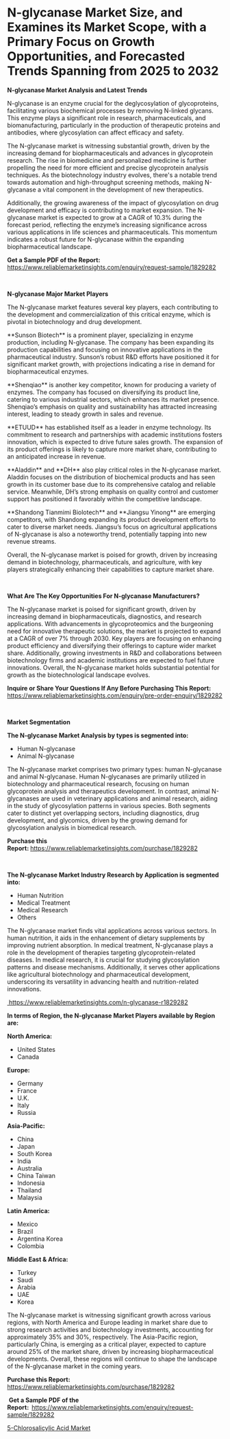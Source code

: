 <p><h1>N-glycanase Market Size, and Examines its Market Scope, with a Primary Focus on Growth Opportunities, and Forecasted Trends Spanning from 2025 to 2032</h1></p><p><strong>N-glycanase Market Analysis and Latest Trends</strong></p>
<p><p>N-glycanase is an enzyme crucial for the deglycosylation of glycoproteins, facilitating various biochemical processes by removing N-linked glycans. This enzyme plays a significant role in research, pharmaceuticals, and biomanufacturing, particularly in the production of therapeutic proteins and antibodies, where glycosylation can affect efficacy and safety.</p><p>The N-glycanase market is witnessing substantial growth, driven by the increasing demand for biopharmaceuticals and advances in glycoprotein research. The rise in biomedicine and personalized medicine is further propelling the need for more efficient and precise glycoprotein analysis techniques. As the biotechnology industry evolves, there's a notable trend towards automation and high-throughput screening methods, making N-glycanase a vital component in the development of new therapeutics.</p><p>Additionally, the growing awareness of the impact of glycosylation on drug development and efficacy is contributing to market expansion. The N-glycanase market is expected to grow at a CAGR of 10.3% during the forecast period, reflecting the enzyme’s increasing significance across various applications in life sciences and pharmaceuticals. This momentum indicates a robust future for N-glycanase within the expanding biopharmaceutical landscape.</p></p>
<p><strong>Get a Sample PDF of the Report:&nbsp;</strong> <a href="https://www.reliablemarketinsights.com/enquiry/request-sample/1829282?utm_campaign=2953&utm_medium=2&utm_source=Github&utm_content=ia&utm_term=03042025&utm_id=n-glycanase">https://www.reliablemarketinsights.com/enquiry/request-sample/1829282</a></p>
<p>&nbsp;</p>
<p><strong>N-glycanase Major Market Players</strong></p>
<p><p>The N-glycanase market features several key players, each contributing to the development and commercialization of this critical enzyme, which is pivotal in biotechnology and drug development.</p><p>**Sunson Biotech** is a prominent player, specializing in enzyme production, including N-glycanase. The company has been expanding its production capabilities and focusing on innovative applications in the pharmaceutical industry. Sunson’s robust R&D efforts have positioned it for significant market growth, with projections indicating a rise in demand for biopharmaceutical enzymes.</p><p>**Shenqiao** is another key competitor, known for producing a variety of enzymes. The company has focused on diversifying its product line, catering to various industrial sectors, which enhances its market presence. Shenqiao’s emphasis on quality and sustainability has attracted increasing interest, leading to steady growth in sales and revenue.</p><p>**ETUUD** has established itself as a leader in enzyme technology. Its commitment to research and partnerships with academic institutions fosters innovation, which is expected to drive future sales growth. The expansion of its product offerings is likely to capture more market share, contributing to an anticipated increase in revenue.</p><p>**Aladdin** and **DH** also play critical roles in the N-glycanase market. Aladdin focuses on the distribution of biochemical products and has seen growth in its customer base due to its comprehensive catalog and reliable service. Meanwhile, DH’s strong emphasis on quality control and customer support has positioned it favorably within the competitive landscape.</p><p>**Shandong Tianmimi Biolotech** and **Jiangsu Yinong** are emerging competitors, with Shandong expanding its product development efforts to cater to diverse market needs. Jiangsu’s focus on agricultural applications of N-glycanase is also a noteworthy trend, potentially tapping into new revenue streams.</p><p>Overall, the N-glycanase market is poised for growth, driven by increasing demand in biotechnology, pharmaceuticals, and agriculture, with key players strategically enhancing their capabilities to capture market share.</p></p>
<p>&nbsp;</p>
<p><strong>What Are The Key Opportunities For N-glycanase Manufacturers?</strong></p>
<p><p>The N-glycanase market is poised for significant growth, driven by increasing demand in biopharmaceuticals, diagnostics, and research applications. With advancements in glycoproteomics and the burgeoning need for innovative therapeutic solutions, the market is projected to expand at a CAGR of over 7% through 2030. Key players are focusing on enhancing product efficiency and diversifying their offerings to capture wider market share. Additionally, growing investments in R&D and collaborations between biotechnology firms and academic institutions are expected to fuel future innovations. Overall, the N-glycanase market holds substantial potential for growth as the biotechnological landscape evolves.</p></p>
<p><strong>Inquire or Share Your Questions If Any Before Purchasing This Report:</strong> <a href="https://www.reliablemarketinsights.com/enquiry/pre-order-enquiry/1829282?utm_campaign=2953&utm_medium=2&utm_source=Github&utm_content=ia&utm_term=03042025&utm_id=n-glycanase">https://www.reliablemarketinsights.com/enquiry/pre-order-enquiry/1829282</a></p>
<p>&nbsp;</p>
<p><strong>Market Segmentation</strong></p>
<p><strong>The N-glycanase Market Analysis by types is segmented into:</strong></p>
<p><ul><li>Human N-glycanase</li><li>Animal N-glycanase</li></ul></p>
<p><p>The N-glycanase market comprises two primary types: human N-glycanase and animal N-glycanase. Human N-glycanases are primarily utilized in biotechnology and pharmaceutical research, focusing on human glycoprotein analysis and therapeutics development. In contrast, animal N-glycanases are used in veterinary applications and animal research, aiding in the study of glycosylation patterns in various species. Both segments cater to distinct yet overlapping sectors, including diagnostics, drug development, and glycomics, driven by the growing demand for glycosylation analysis in biomedical research.</p></p>
<p><strong>Purchase this Report:&nbsp;</strong><a href="https://www.reliablemarketinsights.com/purchase/1829282?utm_campaign=2953&utm_medium=2&utm_source=Github&utm_content=ia&utm_term=03042025&utm_id=n-glycanase">https://www.reliablemarketinsights.com/purchase/1829282</a></p>
<p>&nbsp;</p>
<p><strong>The N-glycanase Market Industry Research by Application is segmented into:</strong></p>
<p><ul><li>Human Nutrition</li><li>Medical Treatment</li><li>Medical Research</li><li>Others</li></ul></p>
<p><p>The N-glycanase market finds vital applications across various sectors. In human nutrition, it aids in the enhancement of dietary supplements by improving nutrient absorption. In medical treatment, N-glycanase plays a role in the development of therapies targeting glycoprotein-related diseases. In medical research, it is crucial for studying glycosylation patterns and disease mechanisms. Additionally, it serves other applications like agricultural biotechnology and pharmaceutical development, underscoring its versatility in advancing health and nutrition-related innovations.</p></p>
<p><a href="https://www.reliablemarketinsights.com/n-glycanase-r1829282?utm_campaign=2953&utm_medium=2&utm_source=Github&utm_content=ia&utm_term=03042025&utm_id=n-glycanase">&nbsp;https://www.reliablemarketinsights.com/n-glycanase-r1829282</a></p>
<p><strong>In terms of Region, the N-glycanase Market Players available by Region are:</strong></p>
<p>
    <p> <strong> North America: </strong>
        <ul>
            <li>United States</li>
            <li>Canada</li>
        </ul>
        </p> 
    <p> <strong> Europe: </strong>
        <ul>
            <li>Germany</li>
            <li>France</li>
            <li>U.K.</li>
            <li>Italy</li>
            <li>Russia</li>
        </ul>
        </p> 
    <p> <strong> Asia-Pacific: </strong>
        <ul>
            <li>China</li>
            <li>Japan</li>
            <li>South Korea</li>
            <li>India</li>
            <li>Australia</li>
            <li>China Taiwan</li>
            <li>Indonesia</li>
            <li>Thailand</li>
            <li>Malaysia</li>
        </ul>
        </p> 
    <p> <strong> Latin America: </strong>
        <ul>
            <li>Mexico</li>
            <li>Brazil</li>
            <li>Argentina Korea</li>
            <li>Colombia</li>
        </ul>
        </p> 
    <p> <strong> Middle East & Africa: </strong>
        <ul>
            <li>Turkey</li>
            <li>Saudi</li>
            <li>Arabia</li>
            <li>UAE</li>
            <li>Korea</li>
        </ul>
    </p>
    </p>
<p><p>The N-glycanase market is witnessing significant growth across various regions, with North America and Europe leading in market share due to strong research activities and biotechnology investments, accounting for approximately 35% and 30%, respectively. The Asia-Pacific region, particularly China, is emerging as a critical player, expected to capture around 25% of the market share, driven by increasing biopharmaceutical developments. Overall, these regions will continue to shape the landscape of the N-glycanase market in the coming years.</p></p>
<p><strong>Purchase this Report: </strong><a href="https://www.reliablemarketinsights.com/purchase/1829282?utm_campaign=2953&utm_medium=2&utm_source=Github&utm_content=ia&utm_term=03042025&utm_id=n-glycanase">https://www.reliablemarketinsights.com/purchase/1829282</a></p>
<p>&nbsp;<strong>Get a Sample PDF of the Report:&nbsp;&nbsp;</strong><a href="https://www.reliablemarketinsights.com/enquiry/request-sample/1829282?utm_campaign=2953&utm_medium=2&utm_source=Github&utm_content=ia&utm_term=03042025&utm_id=n-glycanase">https://www.reliablemarketinsights.com/enquiry/request-sample/1829282</a></p>
<p><strong></strong></p>
<p><p><a href="https://github.com/ugurgyuri/Market-Research-Report-List-1/blob/main/5-chlorosalicylic-acid-market.md?utm_campaign=2953&utm_medium=2&utm_source=Github&utm_content=ia&utm_term=03042025&utm_id=n-glycanase">5-Chlorosalicylic Acid Market</a></p></p>